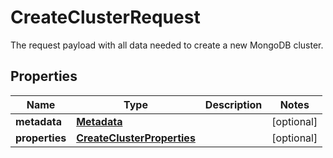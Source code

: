 # CreateClusterRequest

The request payload with all data needed to create a new MongoDB cluster. 
## Properties
| Name | Type | Description | Notes |
| ------------ | ------------- | ------------- | ------------- |
| **metadata** | [**Metadata**](Metadata.md) |  | [optional]  |
| **properties** | [**CreateClusterProperties**](CreateClusterProperties.md) |  | [optional]  |



